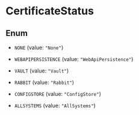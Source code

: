 

# CertificateStatus

## Enum


* `NONE` (value: `"None"`)

* `WEBAPIPERSISTENCE` (value: `"WebApiPersistence"`)

* `VAULT` (value: `"Vault"`)

* `RABBIT` (value: `"Rabbit"`)

* `CONFIGSTORE` (value: `"ConfigStore"`)

* `ALLSYSTEMS` (value: `"AllSystems"`)



